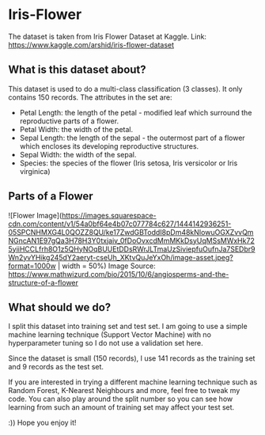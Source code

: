 # Iris-Flower
The dataset is taken from Iris Flower Dataset at Kaggle. Link: https://www.kaggle.com/arshid/iris-flower-dataset

## What is this dataset about? ##
This dataset is used to do a multi-class classification (3 classes). It only contains 150 records.
The attributes in the set are:
* Petal Length: the length of the petal - modified leaf which surround the reproductive parts of a flower.
* Petal Width: the width of the petal.
* Sepal Length: the length of the sepal - the outermost part of a flower which encloses its developing reproductive structures.
* Sepal Width: the width of the sepal.
* Species: the species of the flower (Iris setosa, Iris versicolor or Iris virginica)

## Parts of a Flower ##
![Flower Image](https://images.squarespace-cdn.com/content/v1/54a0bf64e4b07c077784c627/1444142936251-05SPCNHMXG4L0QOZZ8QU/ke17ZwdGBToddI8pDm48kNIowuOGXZvvQmNGncAN1E97gQa3H78H3Y0txjaiv_0fDoOvxcdMmMKkDsyUqMSsMWxHk725yiiHCCLfrh8O1z5QHyNOqBUUEtDDsRWrJLTmaUzSiviepfuOufnJa7SEDbr9Wn2yvYHikg245dY2aeryt-cseUh_XKtvQuJeYxOh/image-asset.jpeg?format=1000w | width = 50%)
Image Source: https://www.mathwizurd.com/bio/2015/10/6/angiosperms-and-the-structure-of-a-flower

## What should we do? ##
I split this dataset into training set and test set. I am going to use a simple machine learning technique (Support Vector Machine) with no hyperparameter tuning so I do not use a validation set here.

Since the dataset is small (150 records), I use 141 records as the training set and 9 records as the test set.

If you are interested in trying a different machine learning technique such as Random Forest, K-Nearest Neighbours and more, feel free to tweak my code. You can also play around the split number so you can see how learning from such an amount of training set may affect your test set.

:)) Hope you enjoy it!
